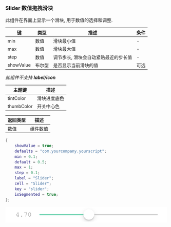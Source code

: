 ### Slider 数值拖拽滑块

此组件在界面上显示一个滑块, 用于数值的选择和调整. 

|   键   |   类型   |   描述   |   条件   |
|--------|----------|----------|----------|
|min|数值|滑块最小值|\-|
|max|数值|滑块最大值|\-|
|step|数值|调节歩长, 滑块会自动紧贴最近的步长值|\-|
|showValue|布尔型|是否显示当前滑块的值|可选|

*此组件不支持 **label/icon***

|  主题键  |  描述  |
|----------|--------|
|tintColor|滑块进度底色|
|thumbColor|开关中心色|

|   返回类型   |   描述   |
|--------------|----------|
|数值|组件数值|

``` lua
{
    showValue = true;
    defaults = "com.yourcompany.yourscript";
    min = 0.1;
    default = 0.5;
    max = 1;
    step = 0.1;
    label = "Slider";
    cell = "Slider";
    key = "slider";
    isSegmented = true;
};
```

![QQ20170914-192324.png-9.1kB](Slider/QQ20170914-192324.png)
